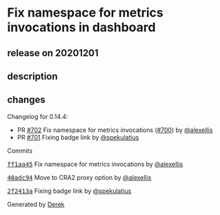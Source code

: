 # Fix namespace for metrics invocations in dashboard

## release on 20201201
## description
## changes
Changelog for 0.14.4:

* PR <a class="issue-link js-issue-link" data-error-text="Failed to load title" data-id="754306223" data-permission-text="Title is private" data-url="https://github.com/openfaas/openfaas-cloud/issues/702" data-hovercard-type="pull_request" data-hovercard-url="/openfaas/openfaas-cloud/pull/702/hovercard" href="https://github.com/openfaas/openfaas-cloud/pull/702">#702</a> Fix namespace for metrics invocations (<a class="issue-link js-issue-link" data-error-text="Failed to load title" data-id="753832022" data-permission-text="Title is private" data-url="https://github.com/openfaas/openfaas-cloud/issues/700" data-hovercard-type="issue" data-hovercard-url="/openfaas/openfaas-cloud/issues/700/hovercard" href="https://github.com/openfaas/openfaas-cloud/issues/700">#700</a>) by <a class="user-mention notranslate" data-hovercard-type="user" data-hovercard-url="/users/alexellis/hovercard" data-octo-click="hovercard-link-click" data-octo-dimensions="link_type:self" href="https://github.com/alexellis">@alexellis</a>
* PR <a class="issue-link js-issue-link" data-error-text="Failed to load title" data-id="754252557" data-permission-text="Title is private" data-url="https://github.com/openfaas/openfaas-cloud/issues/701" data-hovercard-type="pull_request" data-hovercard-url="/openfaas/openfaas-cloud/pull/701/hovercard" href="https://github.com/openfaas/openfaas-cloud/pull/701">#701</a> Fixing badge link by <a class="user-mention notranslate" data-hovercard-type="user" data-hovercard-url="/users/spekulatius/hovercard" data-octo-click="hovercard-link-click" data-octo-dimensions="link_type:self" href="https://github.com/spekulatius">@spekulatius</a>

Commits  

<a class="commit-link" data-hovercard-type="commit" data-hovercard-url="https://github.com/openfaas/openfaas-cloud/commit/ff1aa455e4013a5e7d41e4457eed49f88653c747/hovercard" href="https://github.com/openfaas/openfaas-cloud/commit/ff1aa455e4013a5e7d41e4457eed49f88653c747"><tt>ff1aa45</tt></a> Fix namespace for metrics invocations by <a class="user-mention notranslate" data-hovercard-type="user" data-hovercard-url="/users/alexellis/hovercard" data-octo-click="hovercard-link-click" data-octo-dimensions="link_type:self" href="https://github.com/alexellis">@alexellis</a>  

<a class="commit-link" data-hovercard-type="commit" data-hovercard-url="https://github.com/openfaas/openfaas-cloud/commit/40adc94b6c93a88d3dab9088f0513806300e6950/hovercard" href="https://github.com/openfaas/openfaas-cloud/commit/40adc94b6c93a88d3dab9088f0513806300e6950"><tt>40adc94</tt></a> Move to CRA2 proxy option by <a class="user-mention notranslate" data-hovercard-type="user" data-hovercard-url="/users/alexellis/hovercard" data-octo-click="hovercard-link-click" data-octo-dimensions="link_type:self" href="https://github.com/alexellis">@alexellis</a>  

<a class="commit-link" data-hovercard-type="commit" data-hovercard-url="https://github.com/openfaas/openfaas-cloud/commit/2f2413a8b8ab109d63d38bdf0a45d0a7e5e6c0bb/hovercard" href="https://github.com/openfaas/openfaas-cloud/commit/2f2413a8b8ab109d63d38bdf0a45d0a7e5e6c0bb"><tt>2f2413a</tt></a> Fixing badge link by <a class="user-mention notranslate" data-hovercard-type="user" data-hovercard-url="/users/spekulatius/hovercard" data-octo-click="hovercard-link-click" data-octo-dimensions="link_type:self" href="https://github.com/spekulatius">@spekulatius</a>

Generated by <a href="https://github.com/alexellis/derek/">Derek</a>

